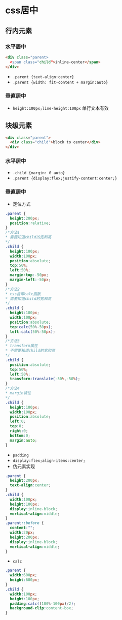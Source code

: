 # css居中
## 行内元素
### 水平居中
```HTML
<div class="parent>
  <span class="child">inline-center</span>
</div>
```
- `.parent {text-align:center}`
- `.parent {width: fit-content + margin:auto}`
### 垂直居中
- `height:100px;line-height:100px` 单行文本有效

## 块级元素
```HTML
<div class="parent">
  <div class="child">block to center</div>
</div>
```
### 水平居中
- `.child {margin: 0 auto}`
- `.parent {display:flex;justify-content:center;}`
### 垂直居中
- 定位方式
```CSS
.parent {
  height:200px;
  position:relative;
}
/*方法1
* 需要知道child的宽和高
*/
.child {
  height:100px;
  width:100px;
  position:absolute;
  top:50%;
  left:50%;
  margin-top:-50px;
  margin-left:-50px;
}
/*方法2
* css自带calc函数
* 需要知道child的宽和高
*/
.child {
  height:100px;
  width:100px;
  position:absolute;
  top:calc(50%-50px);
  left:calc(50%-50px);
}
/*方法3 
* transform属性
* 不需要知道child的宽和高
*/
.child {
  position:absolute;
  top:50%;
  left:50%;
  transform:translate(-50%,-50%);
}
/*方法4 
* margin特性 
*/
.child {
  height:100px;
  width:100px;
  position:absolute;
  left:0;
  top:0;
  right:0;
  bottom:0;
  margin:auto;
}
```
- `padding`
- `display:flex;align-items:center;`
- 伪元素实现
```CSS
.parent {
  height:200px;
  text-align:center;
}
.child {
  width:100px;
  height:100px;
  display:inline-block;
  vertical-align:middle;
}
.parent::before {
  content:"";
  width:20px;
  height:200px;
  display:inline-block;
  vertical-align:middle;
}
```
- `calc`
```CSS
.parent {
  width:600px;
  height:600px;
}
.child {
  width:100px;
  height:100px;
  padding:calc((100%-100px)/2);
  background-clip:content-box;
}
```